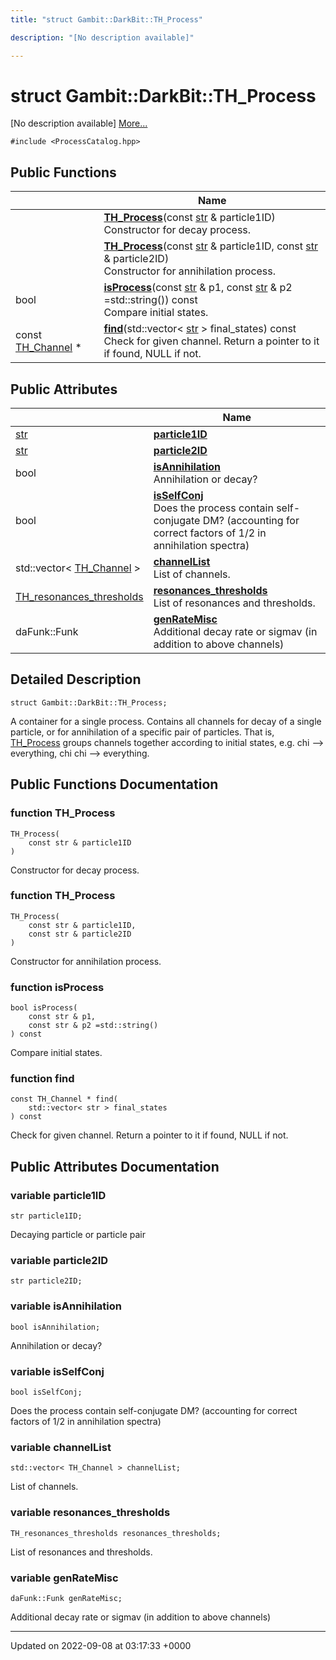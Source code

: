 ```yaml
---
title: "struct Gambit::DarkBit::TH_Process"

description: "[No description available]"

---
```


# struct Gambit::DarkBit::TH_Process



[No description available] [More...](#detailed-description)


`#include <ProcessCatalog.hpp>`

## Public Functions

|                | Name           |
| -------------- | -------------- |
| | **[TH_Process](/documentation/code/classes/structgambit_1_1darkbit_1_1th__process/#function-th-process)**(const [str](/documentation/code/namespaces/namespacegambit/#typedef-str) & particle1ID)<br>Constructor for decay process.  |
| | **[TH_Process](/documentation/code/classes/structgambit_1_1darkbit_1_1th__process/#function-th-process)**(const [str](/documentation/code/namespaces/namespacegambit/#typedef-str) & particle1ID, const [str](/documentation/code/namespaces/namespacegambit/#typedef-str) & particle2ID)<br>Constructor for annihilation process.  |
| bool | **[isProcess](/documentation/code/classes/structgambit_1_1darkbit_1_1th__process/#function-isprocess)**(const [str](/documentation/code/namespaces/namespacegambit/#typedef-str) & p1, const [str](/documentation/code/namespaces/namespacegambit/#typedef-str) & p2 =std::string()) const<br>Compare initial states.  |
| const [TH_Channel](/documentation/code/classes/structgambit_1_1darkbit_1_1th__channel/) * | **[find](/documentation/code/classes/structgambit_1_1darkbit_1_1th__process/#function-find)**(std::vector< [str](/documentation/code/namespaces/namespacegambit/#typedef-str) > final_states) const<br>Check for given channel. Return a pointer to it if found, NULL if not.  |

## Public Attributes

|                | Name           |
| -------------- | -------------- |
| [str](/documentation/code/namespaces/namespacegambit/#typedef-str) | **[particle1ID](/documentation/code/classes/structgambit_1_1darkbit_1_1th__process/#variable-particle1id)**  |
| [str](/documentation/code/namespaces/namespacegambit/#typedef-str) | **[particle2ID](/documentation/code/classes/structgambit_1_1darkbit_1_1th__process/#variable-particle2id)**  |
| bool | **[isAnnihilation](/documentation/code/classes/structgambit_1_1darkbit_1_1th__process/#variable-isannihilation)** <br>Annihilation or decay?  |
| bool | **[isSelfConj](/documentation/code/classes/structgambit_1_1darkbit_1_1th__process/#variable-isselfconj)** <br>Does the process contain self-conjugate DM? (accounting for correct factors of 1/2 in annihilation spectra)  |
| std::vector< [TH_Channel](/documentation/code/classes/structgambit_1_1darkbit_1_1th__channel/) > | **[channelList](/documentation/code/classes/structgambit_1_1darkbit_1_1th__process/#variable-channellist)** <br>List of channels.  |
| [TH_resonances_thresholds](/documentation/code/classes/structgambit_1_1darkbit_1_1th__resonances__thresholds/) | **[resonances_thresholds](/documentation/code/classes/structgambit_1_1darkbit_1_1th__process/#variable-resonances-thresholds)** <br>List of resonances and thresholds.  |
| daFunk::Funk | **[genRateMisc](/documentation/code/classes/structgambit_1_1darkbit_1_1th__process/#variable-genratemisc)** <br>Additional decay rate or sigmav (in addition to above channels)  |

## Detailed Description

```
struct Gambit::DarkBit::TH_Process;
```


A container for a single process. Contains all channels for decay of a single particle, or for annihilation of a specific pair of particles. That is, [TH_Process](/documentation/code/classes/structgambit_1_1darkbit_1_1th__process/) groups channels together according to initial states, e.g. chi --> everything, chi chi --> everything. 

## Public Functions Documentation

### function TH_Process

```
TH_Process(
    const str & particle1ID
)
```

Constructor for decay process. 

### function TH_Process

```
TH_Process(
    const str & particle1ID,
    const str & particle2ID
)
```

Constructor for annihilation process. 

### function isProcess

```
bool isProcess(
    const str & p1,
    const str & p2 =std::string()
) const
```

Compare initial states. 

### function find

```
const TH_Channel * find(
    std::vector< str > final_states
) const
```

Check for given channel. Return a pointer to it if found, NULL if not. 

## Public Attributes Documentation

### variable particle1ID

```
str particle1ID;
```


Decaying particle or particle pair 


### variable particle2ID

```
str particle2ID;
```


### variable isAnnihilation

```
bool isAnnihilation;
```

Annihilation or decay? 

### variable isSelfConj

```
bool isSelfConj;
```

Does the process contain self-conjugate DM? (accounting for correct factors of 1/2 in annihilation spectra) 

### variable channelList

```
std::vector< TH_Channel > channelList;
```

List of channels. 

### variable resonances_thresholds

```
TH_resonances_thresholds resonances_thresholds;
```

List of resonances and thresholds. 

### variable genRateMisc

```
daFunk::Funk genRateMisc;
```

Additional decay rate or sigmav (in addition to above channels) 

-------------------------------

Updated on 2022-09-08 at 03:17:33 +0000